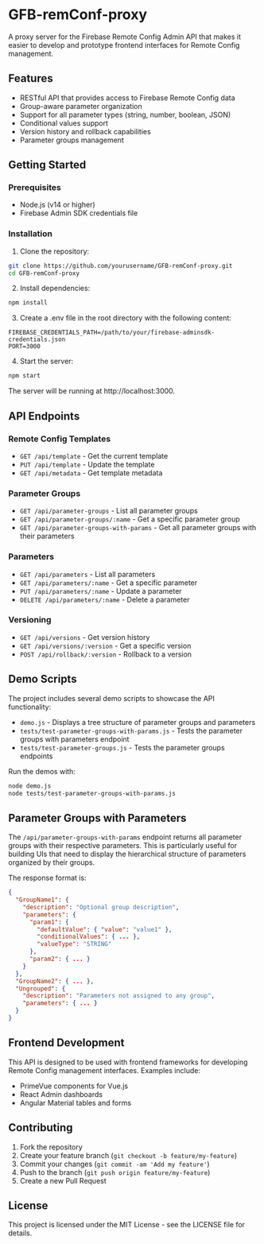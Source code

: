 # GFB-remConf-proxy

A proxy server for the Firebase Remote Config Admin API that makes it easier to develop and prototype frontend interfaces for Remote Config management.

## Features

- RESTful API that provides access to Firebase Remote Config data
- Group-aware parameter organization
- Support for all parameter types (string, number, boolean, JSON)
- Conditional values support
- Version history and rollback capabilities
- Parameter groups management

## Getting Started

### Prerequisites

- Node.js (v14 or higher)
- Firebase Admin SDK credentials file

### Installation

1. Clone the repository:
```bash
git clone https://github.com/yourusername/GFB-remConf-proxy.git
cd GFB-remConf-proxy
```

2. Install dependencies:
```bash
npm install
```

3. Create a .env file in the root directory with the following content:
```
FIREBASE_CREDENTIALS_PATH=/path/to/your/firebase-adminsdk-credentials.json
PORT=3000
```

4. Start the server:
```bash
npm start
```

The server will be running at http://localhost:3000.

## API Endpoints

### Remote Config Templates

- `GET /api/template` - Get the current template
- `PUT /api/template` - Update the template
- `GET /api/metadata` - Get template metadata

### Parameter Groups

- `GET /api/parameter-groups` - List all parameter groups
- `GET /api/parameter-groups/:name` - Get a specific parameter group
- `GET /api/parameter-groups-with-params` - Get all parameter groups with their parameters

### Parameters

- `GET /api/parameters` - List all parameters
- `GET /api/parameters/:name` - Get a specific parameter
- `PUT /api/parameters/:name` - Update a parameter
- `DELETE /api/parameters/:name` - Delete a parameter

### Versioning

- `GET /api/versions` - Get version history
- `GET /api/versions/:version` - Get a specific version
- `POST /api/rollback/:version` - Rollback to a version

## Demo Scripts

The project includes several demo scripts to showcase the API functionality:

- `demo.js` - Displays a tree structure of parameter groups and parameters
- `tests/test-parameter-groups-with-params.js` - Tests the parameter groups with parameters endpoint
- `tests/test-parameter-groups.js` - Tests the parameter groups endpoints

Run the demos with:
```bash
node demo.js
node tests/test-parameter-groups-with-params.js
```

## Parameter Groups with Parameters

The `/api/parameter-groups-with-params` endpoint returns all parameter groups with their respective parameters. This is particularly useful for building UIs that need to display the hierarchical structure of parameters organized by their groups.

The response format is:
```json
{
  "GroupName1": {
    "description": "Optional group description",
    "parameters": {
      "param1": {
        "defaultValue": { "value": "value1" },
        "conditionalValues": { ... },
        "valueType": "STRING"
      },
      "param2": { ... }
    }
  },
  "GroupName2": { ... },
  "Ungrouped": {
    "description": "Parameters not assigned to any group",
    "parameters": { ... }
  }
}
```

## Frontend Development

This API is designed to be used with frontend frameworks for developing Remote Config management interfaces. Examples include:

- PrimeVue components for Vue.js
- React Admin dashboards
- Angular Material tables and forms

## Contributing

1. Fork the repository
2. Create your feature branch (`git checkout -b feature/my-feature`)
3. Commit your changes (`git commit -am 'Add my feature'`)
4. Push to the branch (`git push origin feature/my-feature`)
5. Create a new Pull Request

## License

This project is licensed under the MIT License - see the LICENSE file for details.